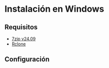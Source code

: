 # Instalación en Windows

## Requisitos

  - [7zip v24.09](https://7-zip.org)
  - [Rclone](https://rclone.org)

## Configuración

